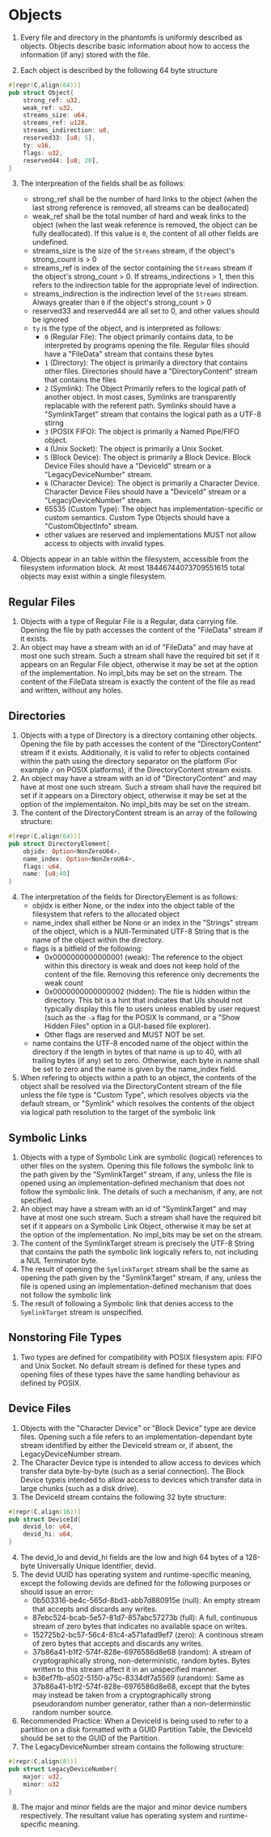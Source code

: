 # Objects 

1. Every file and directory in the phantomfs is uniformly described as objects. Objects describe basic information about how to access the information (if any) stored with the file.

2. Each object is described by the following 64 byte structure
```rust
#[repr(C,align(64))]
pub struct Object{
    strong_ref: u32,
    weak_ref: u32, 
    streams_size: u64,
    streams_ref: u128,
    streams_indirection: u8,
    reserved33: [u8; 5],
    ty: u16,
    flags: u32,
    reserved44: [u8; 20],
}
```

3. The interpreation of the fields shall be as follows:
    - strong_ref shall be the number of hard links to the object (when the last strong reference is removed, all streams can be deallocated)
    - weak_ref shall be the total number of hard and weak links to the object (when the last weak reference is removed, the object can be fully deallocated). If this value is `0`, the content of all other fields are undefined.
    - streams_size is the size of the `Streams` stream, if the object's strong_count is > 0
    - streams_ref is index of the sector containing the `Streams` stream if the object's strong_count > 0. If streams_indirections > 1, then this refers to the indirection table for the appropriate level of indirection.
    - streams_indirection is the indirection level of the `Streams` stream. Always greater than `0` if the object's strong_count > 0 
    - reserved33 and reserved44 are all set to 0, and other values should be ignored
    - `ty` is the type of the object, and is interpreted as follows:
        - `0` (Regular File): The object primarily contains data, to be interpreted by programs opening the file. Regular files should have a "FileData" stream that contains these bytes
        - `1` (Directory): The object is primarily a directory that contains other files. Directories should have a "DirectoryContent" stream that contains the files
        - `2` (Symlink): The Object Primarily refers to the logical path of another object. In most cases, Symlinks are transparently replacable with the referent path. Symlinks should have a "SymlinkTarget" stream that contains the logical path as a UTF-8 stirng
        - `3` (POSIX FIFO): The object is primarily a Named Pipe/FIFO object. 
        - `4` (Unix Socket): The object is primarily a Unix Socket. 
        - `5` (Block Device): The object is primarily a Block Device. Block Device Files should have a "DeviceId" stream or a "LegacyDeviceNumber" stream.
        - `6` (Character Device): The object is primarily a Character Device. Character Device Files should have a "DeviceId" stream or a "LegacyDeviceNumber" stream.
        - 65535 (Custom Type): The object has implementation-specific or custom semantics. Custom Type Objects should have a "CustomObjectInfo" stream.
        - other values are reserved and implementations MUST not allow access to objects with invalid types. 

4. Objects appear in an table within the filesystem, accessible from the filesystem information block. At most 18446744073709551615 total objects may exist within a single filesystem.

## Regular Files

1. Objects with a type of Regular File is a Regular, data carrying file. Opening the file by path accesses the content of the "FileData" stream if it exists.
2. An object may have a stream with an id of "FileData" and may have at most one such stream. Such a stream shall have the required bit set if it appears on an Regular File object, otherwise it may be set at the option of the implementation. No impl_bits may be set on the stream. The content of the FileData stream is exactly the content of the file as read and written, without any holes.

## Directories

1. Objects with a type of Directory is a directory containing other objects. Opening the file by path accesses the content of the "DirectoryContent" stream if it exists. Additionally, it is valid to refer to objects contained within the path using the directory separator on the platform (For example `/` on POSIX platforms), if the DirectoryContent stream exists.
2. An object may have a stream with an id of "DirectoryContent" and may have at most one such stream. Such a stream shall have the required bit set if it appears on a Directory object, otherwise it may be set at the option of the implementaiton. No impl_bits may be set on the stream. 
3. The content of the DirectoryContent stream is an array of the following structure:
```rust
#[repr(C,align(64))]
pub struct DirectoryElement{
    objidx: Option<NonZeroU64>,
    name_index: Option<NonZeroU64>,
    flags: u64,
    name: [u8;40]
}
```
4. The interpretation of the fields for DirectoryElement is as follows:
    - objidx is either None, or the index into the object table of the filesystem that refers to the allocated object
    - name_index shall either be None or an index in the "Strings" stream of the object, which is a NUll-Terminated UTF-8 String that is the name of the object within the directory. 
    - flags is a bitfield of the following:
        - 0x0000000000000001 (weak): The reference to the object within this directory is weak and does not keep hold of the content of the file. Removing this reference only decrements the weak count
        - 0x0000000000000002 (hidden): The file is hidden within the directory. This bit is a hint that indicates that UIs should not typically display this file to users unless enabled by user request (such as the `-a` flag for the POSIX ls command, or a "Show Hidden Files" option in a GUI-based file explorer).
        - Other flags are reserved and MUST NOT be set.
    - name contains the UTF-8 encoded name of the object within the directory if the length in bytes of that name is up to 40, with all trailing bytes (if any) set to zero. Otherwise, each byte in name shall be set to zero and the name is given by the name_index field.
5. When refering to objects within a path to an object, the contents of the object shall be resolved via the DirectoryContent stream of the file unless the file type is "Custom Type", which resolves objects via the default stream, or "Symlink" which resolves the contents of the object via logical path resolution to the target of the symbolic link


## Symbolic Links

1. Objects with a type of Symbolic Link are symbolic (logical) references to other files on the system. Opening this file follows the symbolic link to the path given by the "SymlinkTarget" stream, if any, unless the file is opened using an implementation-defined mechanism that does not follow the symbolic link. The details of such a mechanism, if any, are not specified.
2. An object may have a stream with an id of "SymlinkTarget" and may have at most one such stream. Such a stream shall have the required bit set if it appears on a Symbolic Link Object, otherwise it may be set at the option of the implementation. No impl_bits may be set on the stream.
3. The content of the SymlinkTarget stream is precisely the UTF-8 String that contains the path the symbolic link logically refers to, not including a NUL Terminator byte.
4. The result of opening the `SymlinkTarget` stream shall be the same as opening the path given by the "SymlinkTarget" stream, if any, unless the file is opened using an implementation-defined mechanism that does not follow the symbolic link
5. The result of following a Symbolic link that denies access to the `SymlinkTarget` stream is unspecified. 

## Nonstoring File Types

1. Two types are defined for compatibility with POSIX filesystem apis: FIFO and Unix Socket. No default stream is defined for these types and opening files of these types have the same handling behaviour as defined by POSIX.

## Device Files

1. Objects with the "Character Device" or "Block Device" type are device files. Opening such a file refers to an implementation-dependant byte stream identified by either the DeviceId stream or, if absent, the LegacyDeviceNumber stream.
2. The Character Device type is intended to allow access to devices which transfer data byte-by-byte (such as a serial connection). The Block Device typeis intended to allow access to devices which transfer data in large chunks (such as a disk drive).
3. The DeviceId stream contains the following 32 byte structure:
```rust
#[repr(C,align(16))]
pub struct DeviceId{
    devid_lo: u64,
    devid_hi: u64,
}
```
4. The devid_lo and devid_hi fields are the low and high 64 bytes of a 128-byte Universally Unique Identifier, devid.
5. The devid UUID has operating system and runtime-specific meaning, except the following devids are defined for the following purposes or should issue an error:
    - 0b503316-be4c-565d-8bd3-abb7d880915e (null): An empty stream that accepts and discards any writes.
    - 87ebc524-bcab-5e57-81d7-857abc57273b (full): A full, continuous stream of zero bytes that indicates no available space on writes.
    - 152725b2-bc57-56c4-81c4-a571afad9ef7 (zero): A continous stream of zero bytes that accepts and discards any writes.
    - 37b86a41-b1f2-574f-828e-6976586d8e68 (random): A stream of cryptographically strong, non-deterministic, random bytes. Bytes written to this stream affect it in an unspecified manner.
    - b36ef7fb-a502-5150-a75c-8334df7a5569 (urandom): Same as 37b86a41-b1f2-574f-828e-6976586d8e68, except that the bytes may instead be taken from a cryptographically strong pseudorandom number generator, rather than a non-determinstic random number source.
6. Recommended Practice: When a DeviceId is being used to refer to a partition on a disk formatted with a GUID Partition Table, the DeviceId should be set to the GUID of the Partition. 
7. The LegacyDeviceNumber stream contains the following structure:
```rust
#[repr(C,align(8))]
pub struct LegacyDeviceNumber{
    major: u32,
    minor: u32
}
```
8. The major and minor fields are the major and minor device numbers respectively. The resultant value has operating system and runtime-specific meaning.
